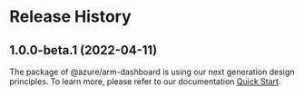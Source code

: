 # Release History
    
## 1.0.0-beta.1 (2022-04-11)

The package of @azure/arm-dashboard is using our next generation design principles. To learn more, please refer to our documentation [Quick Start](https://aka.ms/js-track2-quickstart).
